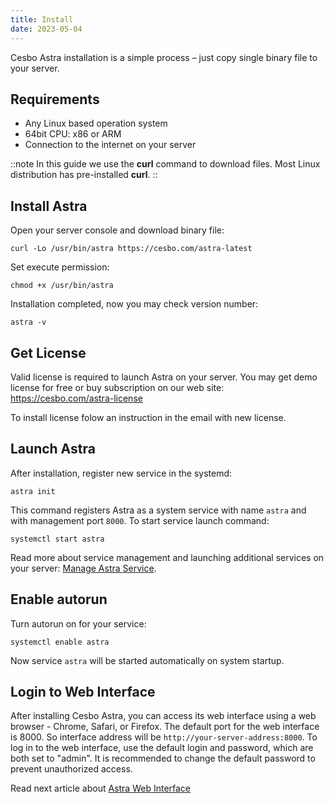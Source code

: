 ```yaml
---
title: Install
date: 2023-05-04
---
```


Cesbo Astra installation is a simple process – just copy single binary file to your server.

## Requirements

- Any Linux based operation system
- 64bit CPU: x86 or ARM
- Connection to the internet on your server

::note
In this guide we use the **curl** command to download files. Most Linux distribution has pre-installed **curl**.
::

## Install Astra

Open your server console and download binary file:

```
curl -Lo /usr/bin/astra https://cesbo.com/astra-latest
```

Set execute permission:

```
chmod +x /usr/bin/astra
```

Installation completed, now you may check version number:

```
astra -v
```

## Get License

Valid license is required to launch Astra on your server. You may get demo license for free or buy subscription on our web site: https://cesbo.com/astra-license

To install license folow an instruction in the email with new license.

## Launch Astra

After installation, register new service in the systemd:

```
astra init
```

This command registers Astra as a system service with name `astra` and with management port `8000`. To start service launch command:

```
systemctl start astra
```

Read more about service management and launching additional services on your server: [Manage Astra Service](./manage-service).

## Enable autorun

Turn autorun on for your service:

```
systemctl enable astra
```

Now service `astra` will be started automatically on system startup.

## Login to Web Interface

After installing Cesbo Astra, you can access its web interface using a web browser - Chrome, Safari, or Firefox. The default port for the web interface is 8000. So interface address will be `http://your-server-address:8000`.
To log in to the web interface, use the default login and password, which are both set to "admin".  It is recommended to change the default password to prevent unauthorized access.

Read next article about [Astra Web Interface](/en/article/astra-web-interface-126pr99/)
